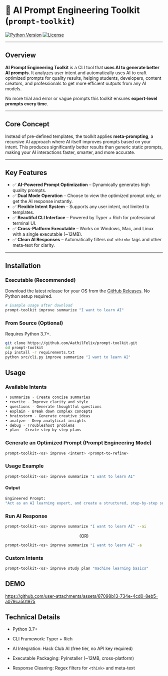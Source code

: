 # 🚀 AI Prompt Engineering Toolkit (`prompt-toolkit`)

[![Python Version](https://img.shields.io/badge/python-3.7%2B-blue)](https://www.python.org/)
[![License](https://img.shields.io/badge/license-MIT-green)](LICENSE)

---

## **Overview**

**AI Prompt Engineering Toolkit** is a CLI tool that **uses AI to generate better AI prompts**. It analyzes user intent and automatically uses AI to craft optimized prompts for quality results, helping students, developers, content creators, and professionals to get more efficient outputs from any AI models.

No more trial and error or vague prompts this toolkit ensures **expert-level prompts every time**.

---

## **Core Concept**

Instead of pre-defined templates, the toolkit applies **meta-prompting**, a recursive AI approach where AI itself improves prompts based on your intent. This produces significantly better results than generic static prompts, making your AI interactions faster, smarter, and more accurate.

---

## **Key Features**

- ✅ **AI-Powered Prompt Optimization** – Dynamically generates high quality prompts.  
- ✅ **Dual Mode Operation** – Choose to view the optimized prompt only, or get the AI response instantly.  
- ✅ **Flexible Intent System** – Supports any user intent, not limited to templates.  
- ✅ **Beautiful CLI Interface** – Powered by Typer + Rich for professional terminal UI.  
- ✅ **Cross-Platform Executable** – Works on Windows, Mac, and Linux with a single executable (~12MB).  
- ✅ **Clean AI Responses** – Automatically filters out `<think>` tags and other meta-text for clarity.

---

## **Installation**

### **Executable (Recommended)**
Download the latest release for your OS from the [GitHub Releases](https://github.com/AathilFelix/prompt-toolkit/releases). No Python setup required.

```bash
# Example usage after download
prompt-toolkit improve summarize "I want to learn AI"
```

### From Source (Optional)

Requires Python 3.7+.

```bash
git clone https://github.com/AathilFelix/prompt-toolkit.git
cd prompt-toolkit
pip install -r requirements.txt
python src/cli.py improve summarize "I want to learn AI"
```

## **Usage**
### **Available Intents**
```bash
• summarize - Create concise summaries
• rewrite - Improve clarity and style
• questions - Generate thoughtful questions
• explain - Break down complex concepts
• brainstorm - Generate creative ideas
• analyze - Deep analytical insights
• debug - Troubleshoot problems
• plan - Create step-by-step plans
```
### **Generate an Optimized Prompt (Prompt Engineering Mode)**
```bash
prompt-toolkit-<os> improve <intent> <prompt-to-refine>
```

### **Usage Example**

```bash
prompt-toolkit-<os> improve summarize "I want to learn AI"
```
#### **Output**
```bash
Engineered Prompt:
"Act as an AI learning expert, and create a structured, step-by-step summary for someone beginning their journey to learn AI. Organize the summary into clear sections: foundational concepts (math, programming), key AI subfields (ML, DL, NLP), recommended resources (books, courses, tools), hands-on practice methods (projects, datasets), and common challenges with solutions. Assume a learner with basic tech proficiency but no prior AI experience. Use bullet points for conciseness, include 1-2 examples of real-world AI applications, and specify approximate timeframes for mastery. Format in plain text with clear headings, avoiding markdown. Make all resource recommendations up-to-date as of 2024."
```
### **Run AI Response**
```bash
prompt-toolkit-<os> improve summarize "I want to learn AI" --ai
```
<div style="text-align:center;">(OR)</div>

```bash
prompt-toolkit-<os> improve summarize "I want to learn AI" -a
```

### **Custom Intents**
```bash
prompt-toolkit-<os> improve study plan "machine learning basics"
```

## **DEMO**
https://github.com/user-attachments/assets/87098b13-734e-4cd0-8eb5-a079ca501975

## **Technical Details**
- Python 3.7+
  
- CLI Framework: Typer + Rich

- AI Integration: Hack Club AI (free tier, no API key required)

- Executable Packaging: PyInstaller (~12MB, cross-platform)

- Response Cleaning: Regex filters for `<think>` and meta-text
